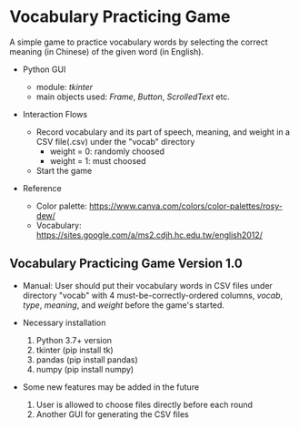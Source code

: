 # Vocabulary Practicing Game
A simple game to practice vocabulary words by selecting the correct meaning (in Chinese) of the given word (in English).

- Python GUI

  - module: *tkinter*
  - main objects used: *Frame*, *Button*, *ScrolledText* etc.

- Interaction Flows

  - Record vocabulary and its part of speech, meaning, and weight in a CSV file(.csv) under the "vocab" directory
    - weight = 0: randomly choosed
    - weight = 1: must choosed
  - Start the game

- Reference

  - Color palette: https://www.canva.com/colors/color-palettes/rosy-dew/
  - Vocabulary: https://sites.google.com/a/ms2.cdjh.hc.edu.tw/english2012/

## Vocabulary Practicing Game Version 1.0
- Manual: User should put their vocabulary words in CSV files under directory "vocab" with 4 must-be-correctly-ordered columns, *vocab*, *type*, *meaning*, and *weight* before the game's started.

- Necessary installation
  1. Python 3.7+ version
  2. tkinter (pip install tk)
  3. pandas (pip install pandas)
  4. numpy (pip install numpy)

- Some new features may be added in the future
  1. User is allowed to choose files directly before each round
  2. Another GUI for generating the CSV files

